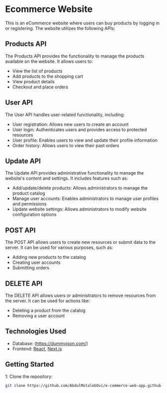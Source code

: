 # Ecommerce Website

This is an eCommerce website where users can buy products by logging in or registering. The website utilizes the following APIs:

## Products API

The Products API provides the functionality to manage the products available on the website. It allows users to:

- View the list of products
- Add products to the shopping cart
- View product details
- Checkout and place orders

## User API

The User API handles user-related functionality, including:

- User registration: Allows new users to create an account
- User login: Authenticates users and provides access to protected resources
- User profile: Enables users to view and update their profile information
- Order history: Allows users to view their past orders


## Update API

The Update API provides administrative functionality to manage the website's content and settings. It includes features such as:

- Add/update/delete products: Allows administrators to manage the product catalog
- Manage user accounts: Enables administrators to manage user profiles and permissions
- Update website settings: Allows administrators to modify website configuration options


## POST API

The POST API allows users to create new resources or submit data to the server. It can be used for various purposes, such as:

- Adding new products to the catalog
- Creating user accounts
- Submitting orders

## DELETE API

The DELETE API allows users or administrators to remove resources from the server. It can be used for actions like:

- Deleting a product from the catalog
- Removing a user account


## Technologies Used

- Database: (https://dummyjson.com/)
- Frontend: [React](https://reactjs.org/), [Next.js](https://nextjs.org/)

## Getting Started

1: Clone the repository:

   ```bash
   git clone https://github.com/AbdulMotalebOvi/e-commerce-web-app.github.io
